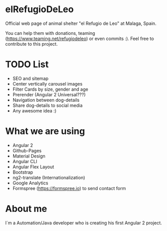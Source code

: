 elRefugioDeLeo
===============
Official web page of animal shelter "el Refugio de Leo" at Malaga, Spain.

You can help them with donations, teaming (https://www.teaming.net/refugiodeleo) or even commits :). Feel free to contribute to this project.

TODO List
===============
- SEO and sitemap
- Center vertically carousel images
- Filter Cards by size, gender and age
- Prerender (Angular 2 Universal???)
- Navigation between dog-details
- Share dog-details to social media
- Any awesome idea :)

What we are using
=================
- Angular 2
- Github-Pages
- Material Design
- Angular CLI
- Angular Flex Layout
- Bootstrap
- ng2-translate (Internationalization)
- Google Analytics
- Formspree (https://formspree.io) to send contact form

About me
===============
I´m a Automation/Java developer who is creating his first Angular 2 project.